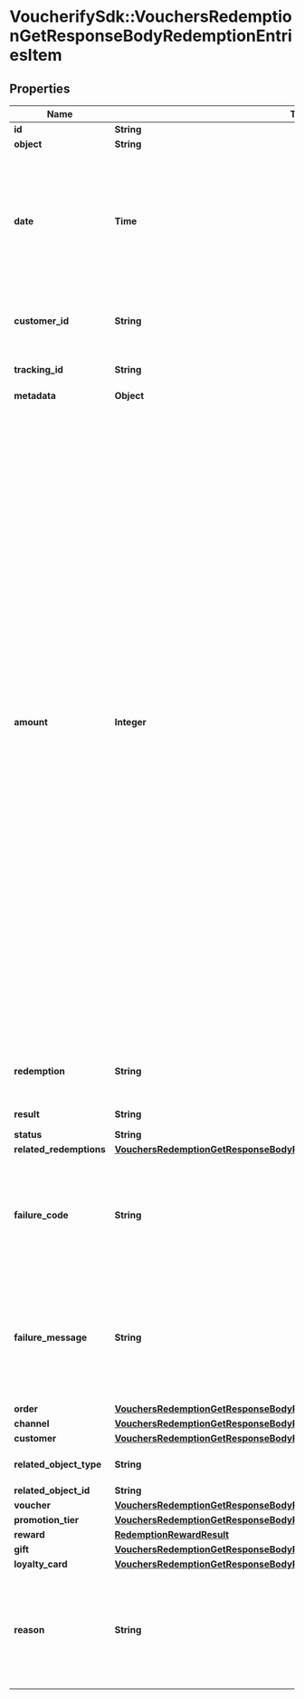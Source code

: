 # VoucherifySdk::VouchersRedemptionGetResponseBodyRedemptionEntriesItem

## Properties

| Name | Type | Description | Notes |
| ---- | ---- | ----------- | ----- |
| **id** | **String** |  | [optional] |
| **object** | **String** |  | [optional] |
| **date** | **Time** | Timestamp representing the date and time when the object was created. The value is shown in the ISO 8601 format. | [optional] |
| **customer_id** | **String** | Unique customer ID of the redeeming customer. | [optional] |
| **tracking_id** | **String** | Hashed customer source ID. | [optional] |
| **metadata** | **Object** |  | [optional] |
| **amount** | **Integer** | For gift cards, this is a positive integer in the smallest currency unit (e.g. 100 cents for $1.00) representing the number of redeemed credits. For loyalty cards, this is the number of loyalty points used in the transaction. and For gift cards, this represents the number of the credits restored to the card in the rolledback redemption. The number is a negative integer in the smallest currency unit, e.g. -100 cents for $1.00 added back to the card. For loyalty cards, this represents the number of loyalty points restored to the card in the rolledback redemption. The number is a negative integer. | [optional] |
| **redemption** | **String** | Unique redemption ID of the parent redemption. | [optional] |
| **result** | **String** | Redemption result. | [optional] |
| **status** | **String** |  | [optional] |
| **related_redemptions** | [**VouchersRedemptionGetResponseBodyRedemptionEntriesItemRelatedRedemptions**](VouchersRedemptionGetResponseBodyRedemptionEntriesItemRelatedRedemptions.md) |  | [optional] |
| **failure_code** | **String** | If the result is &#x60;FAILURE&#x60;, this parameter will provide a generic reason as to why the redemption failed. | [optional] |
| **failure_message** | **String** | If the result is &#x60;FAILURE&#x60;, this parameter will provide a more expanded reason as to why the redemption failed. | [optional] |
| **order** | [**VouchersRedemptionGetResponseBodyRedemptionEntriesItemOrder**](VouchersRedemptionGetResponseBodyRedemptionEntriesItemOrder.md) |  | [optional] |
| **channel** | [**VouchersRedemptionGetResponseBodyRedemptionEntriesItemChannel**](VouchersRedemptionGetResponseBodyRedemptionEntriesItemChannel.md) |  | [optional] |
| **customer** | [**VouchersRedemptionGetResponseBodyRedemptionEntriesItemCustomer**](VouchersRedemptionGetResponseBodyRedemptionEntriesItemCustomer.md) |  | [optional] |
| **related_object_type** | **String** | Defines the related object. | [optional] |
| **related_object_id** | **String** |  | [optional] |
| **voucher** | [**VouchersRedemptionGetResponseBodyRedemptionEntriesItemVoucher**](VouchersRedemptionGetResponseBodyRedemptionEntriesItemVoucher.md) |  | [optional] |
| **promotion_tier** | [**VouchersRedemptionGetResponseBodyRedemptionEntriesItemPromotionTier**](VouchersRedemptionGetResponseBodyRedemptionEntriesItemPromotionTier.md) |  | [optional] |
| **reward** | [**RedemptionRewardResult**](RedemptionRewardResult.md) |  | [optional] |
| **gift** | [**VouchersRedemptionGetResponseBodyRedemptionEntriesItemGift**](VouchersRedemptionGetResponseBodyRedemptionEntriesItemGift.md) |  | [optional] |
| **loyalty_card** | [**VouchersRedemptionGetResponseBodyRedemptionEntriesItemLoyaltyCard**](VouchersRedemptionGetResponseBodyRedemptionEntriesItemLoyaltyCard.md) |  | [optional] |
| **reason** | **String** | System generated cause for the redemption being invalid in the context of the provided parameters. | [optional] |

